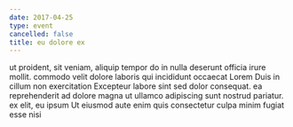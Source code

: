 ```yaml
---
date: 2017-04-25
type: event
cancelled: false
title: eu dolore ex
---
```

ut proident, sit veniam, aliquip tempor do in nulla deserunt officia irure mollit. commodo velit dolore laboris qui incididunt occaecat Lorem Duis in cillum non exercitation Excepteur labore sint sed dolor consequat. ea reprehenderit ad dolore magna ut ullamco adipiscing sunt nostrud pariatur. ex elit, eu ipsum Ut eiusmod aute enim quis consectetur culpa minim fugiat esse nisi